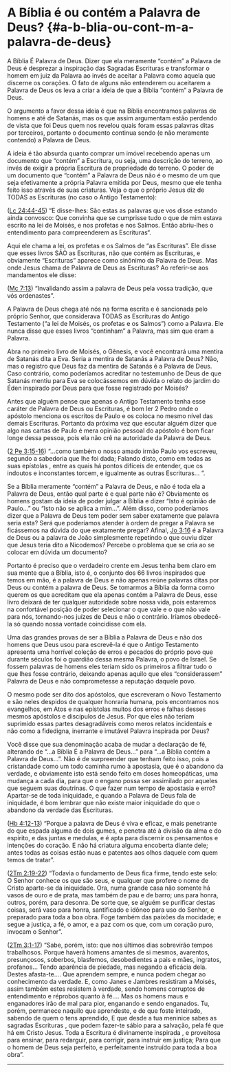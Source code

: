 # A Bíblia é ou contém a Palavra de Deus? {#a-b-blia-ou-cont-m-a-palavra-de-deus}

A Bíblia É Palavra de Deus. Dizer que ela meramente “contém” a Palavra de Deus é desprezar a inspiração das Sagradas Escrituras e transformar o homem em juiz da Palavra ao invés de aceitar a Palavra como aquela que discerne os corações. O fato de alguns não entenderem ou aceitarem a Palavra de Deus os leva a criar a ideia de que a Bíblia “contém” a Palavra de Deus.

O argumento a favor dessa ideia é que na Bíblia encontramos palavras de homens e até de Satanás, mas os que assim argumentam estão perdendo de vista que foi Deus quem nos revelou quais foram essas palavras ditas por terceiros, portanto o documento continua sendo (e não meramente contendo) a Palavra de Deus.

A ideia é tão absurda quanto comprar um imóvel recebendo apenas um documento que “contém” a Escritura, ou seja, uma descrição do terreno, ao invés de exigir a própria Escritura de propriedade do terreno. O poder de um documento que “contém” a Palavra de Deus não é o mesmo de um que seja efetivamente a própria Palavra emitida por Deus, mesmo que ele tenha feito isso através de suas criaturas. Veja o que o próprio Jesus diz de TODAS as Escrituras (no caso o Antigo Testamento):

([Lc 24:44-45](http://bibliaonline.com.br/acf/lc/24/44-45)) “E disse-lhes: São estas as palavras que vos disse estando ainda convosco: Que convinha que se cumprisse tudo o que de mim estava escrito na lei de Moisés, e nos profetas e nos Salmos. Então abriu-lhes o entendimento para compreenderem as Escrituras“.

Aqui ele chama a lei, os profetas e os Salmos de “as Escrituras”. Ele disse que esses livros SÃO as Escrituras, não que contém as Escrituras, e obviamente “Escrituras” aparece como sinônimo da Palavra de Deus. Mas onde Jesus chama de Palavra de Deus as Escrituras? Ao referir-se aos mandamentos ele disse:

([Mc 7:13](http://bibliaonline.com.br/acf/mc/7/13)) “Invalidando assim a palavra de Deus pela vossa tradição, que vós ordenastes”.

A Palavra de Deus chega até nós na forma escrita e é sancionada pelo próprio Senhor, que considerava TODAS as Escrituras do Antigo Testamento (“a lei de Moisés, os profetas e os Salmos”) como a Palavra. Ele nunca disse que esses livros “continham” a Palavra, mas sim que eram a Palavra.

Abra no primeiro livro de Moisés, o Gênesis, e você encontrará uma mentira de Satanás dita a Eva. Seria a mentira de Satanás a Palavra de Deus? Não, mas o registro que Deus faz da mentira de Satanás é a Palavra de Deus. Caso contrário, como poderíamos acreditar no testemunho de Deus de que Satanás mentiu para Eva se colocássemos em dúvida o relato do jardim do Éden inspirado por Deus para que fosse registrado por Moisés?

Antes que alguém pense que apenas o Antigo Testamento tenha esse caráter de Palavra de Deus ou Escrituras, é bom ler 2 Pedro onde o apóstolo menciona os escritos de Paulo e os coloca no mesmo nível das demais Escrituras. Portanto da próxima vez que escutar alguém dizer que algo nas cartas de Paulo é mera opinião pessoal do apóstolo é bom ficar longe dessa pessoa, pois ela não crê na autoridade da Palavra de Deus.

([2 Pe 3:15-16](http://bibliaonline.com.br/acf/2pe/3/15-16)) “...como também o nosso amado irmão Paulo vos escreveu, segundo a sabedoria que lhe foi dada; Falando disto, como em todas as suas epístolas , entre as quais há pontos difíceis de entender, que os indoutos e inconstantes torcem, e igualmente as outras Escrituras... ”.

Se a Bíblia meramente “contém” a Palavra de Deus, e não é toda ela a Palavra de Deus, então qual parte é e qual parte não é? Obviamente os homens gostam da ideia de poder julgar a Bíblia e dizer “Isto é opinião de Paulo...” ou “Isto não se aplica a mim...”. Além disso, como poderíamos dizer que a Palavra de Deus tem poder sem saber exatamente que palavra seria esta? Será que poderíamos atender à ordem de pregar a Palavra se ficássemos na dúvida do que exatamente pregar? Afinal, [Jo 3:16](http://bibliaonline.com.br/acf/jo/3/16) é a Palavra de Deus ou a palavra de João simplesmente repetindo o que ouviu dizer que Jesus teria dito a Nicodemos? Percebe o problema que se cria ao se colocar em dúvida um documento?

Portanto é preciso que o verdadeiro crente em Jesus tenha bem claro em sua mente que a Bíblia, isto é, o conjunto dos 66 livros inspirados que temos em mão, é a palavra de Deus e não apenas reúne palavras ditas por Deus ou contém a palavra de Deus. Se tomarmos a Bíblia da forma como querem os que acreditam que ela apenas contém a Palavra de Deus, esse livro deixará de ter qualquer autoridade sobre nossa vida, pois estaremos na confortável posição de poder selecionar o que vale e o que não vale para nós, tornando-nos juízes de Deus e não o contrário. Iríamos obedecê-la só quando nossa vontade coincidisse com ela.

Uma das grandes provas de ser a Bíblia a Palavra de Deus e não dos homens que Deus usou para escrevê-la é que o Antigo Testamento apresenta uma horrível coleção de erros e pecados do próprio povo que durante séculos foi o guardião dessa mesma Palavra, o povo de Israel. Se fossem palavras de homens eles teriam sido os primeiros a filtrar tudo o que lhes fosse contrário, deixando apenas aquilo que eles “considerassem” Palavra de Deus e não comprometesse a reputação daquele povo.

O mesmo pode ser dito dos apóstolos, que escreveram o Novo Testamento e são neles despidos de qualquer honraria humana, pois encontramos nos evangelhos, em Atos e nas epístolas muitos dos erros e falhas desses mesmos apóstolos e discípulos de Jesus. Por que eles não teriam suprimido essas partes desagradáveis como meros relatos incidentais e não como a fidedigna, inerrante e imutável Palavra inspirada por Deus?

Você disse que sua denominação acaba de mudar a declaração de fé, alterando de “...a Bíblia É a Palavra de Deus...” para “...a Bíblia contém a Palavra de Deus...”. Não é de surpreender que tenham feito isso, pois a cristandade como um todo caminha rumo à apostasia, que é o abandono da verdade, e obviamente isto está sendo feito em doses homeopáticas, uma mudança a cada dia, para que o engano possa ser assimilado por aqueles que seguem suas doutrinas. O que fazer num tempo de apostasia e erro? Apartar-se de toda iniquidade, e quando a Palavra de Deus fala de iniquidade, é bom lembrar que não existe maior iniquidade do que o abandono da verdade das Escrituras.

([Hb 4:12-13](http://bibliaonline.com.br/acf/hb/4/12-13)) “Porque a palavra de Deus é viva e eficaz, e mais penetrante do que espada alguma de dois gumes, e penetra até à divisão da alma e do espírito, e das juntas e medulas, e é apta para discernir os pensamentos e intenções do coração. E não há criatura alguma encoberta diante dele; antes todas as coisas estão nuas e patentes aos olhos daquele com quem temos de tratar”.

([2Tm 2:19-22](http://bibliaonline.com.br/acf/2tm/2/19-22)) “Todavia o fundamento de Deus fica firme, tendo este selo: O Senhor conhece os que são seus, e qualquer que profere o nome de Cristo aparte-se da iniquidade. Ora, numa grande casa não somente há vasos de ouro e de prata, mas também de pau e de barro; uns para honra, outros, porém, para desonra. De sorte que, se alguém se purificar destas coisas, será vaso para honra, santificado e idôneo para uso do Senhor, e preparado para toda a boa obra. Foge também das paixões da mocidade; e segue a justiça, a fé, o amor, e a paz com os que, com um coração puro, invocam o Senhor”.

([2Tm 3:1-17](http://bibliaonline.com.br/acf/2tm/3/1-17)) “Sabe, porém, isto: que nos últimos dias sobrevirão tempos trabalhosos. Porque haverá homens amantes de si mesmos, avarentos, presunçosos, soberbos, blasfemos, desobedientes a pais e mães, ingratos, profanos... Tendo aparência de piedade, mas negando a eficácia dela. Destes afasta-te.... Que aprendem sempre, e nunca podem chegar ao conhecimento da verdade. E, como Janes e Jambres resistiram a Moisés, assim também estes resistem à verdade, sendo homens corruptos de entendimento e réprobos quanto à fé.... Mas os homens maus e enganadores irão de mal para pior, enganando e sendo enganados. Tu, porém, permanece naquilo que aprendeste, e de que foste inteirado, sabendo de quem o tens aprendido, E que desde a tua meninice sabes as sagradas Escrituras , que podem fazer-te sábio para a salvação, pela fé que há em Cristo Jesus. Toda a Escritura é divinamente inspirada , e proveitosa para ensinar, para redarguir, para corrigir, para instruir em justiça; Para que o homem de Deus seja perfeito, e perfeitamente instruído para toda a boa obra”.

*****